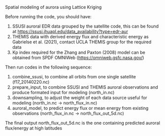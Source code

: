 Spatial modeling of aurora using Lattice Kriging

Before running the code, you should have:
1. SSUSI auroral EDR data grouped by the satellite code, this can be found at https://ssusi.jhuapl.edu/data_availability?type=edr-aur
2. THEMIS data with derived energy flux and characteristic energy as Gabrielse et al. (2021), contact UCLA THEMIS group for the required data
3. Kp index required for the Zhang and Paxton (2008) model can be obtained from SPDF OMNIWeb (https://omniweb.gsfc.nasa.gov/)

Then run codes in the following sequence:
1. combine_ssusi, to combine all orbits from one single satellite (f17_20140220.nc)
2. prepare_input, to combine SSUSI and THEMIS auroral observations and produce formated input for modeling (north_in.nc)
3. downsampling, to adjust the weight of each data source useful for modeling (north_in.nc -> north_flux_in.nc)
4. auroral_model, to predict energy flux or mean energy from existing observations (north_flux_in.nc -> north_flux_out_5d.nc)

The final output north_flux_out_5d.nc is the one containing predicted auroral flux/energy at high latitudes